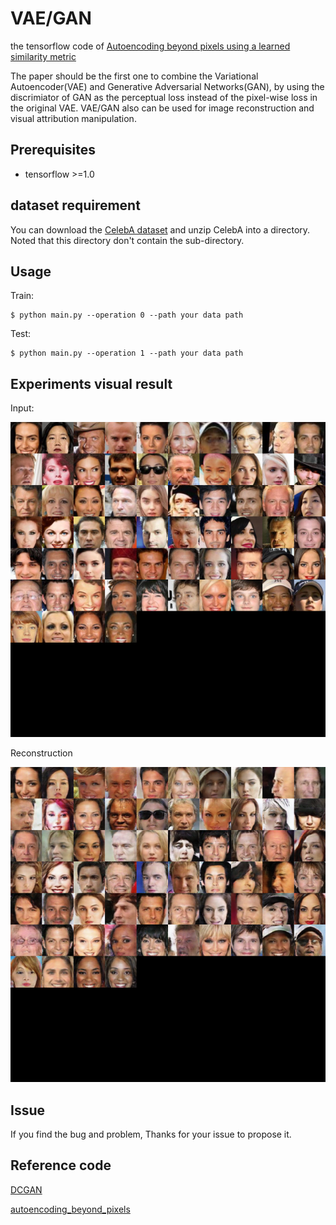 # VAE/GAN
the tensorflow code of [Autoencoding beyond pixels using a learned similarity metric](https://arxiv.org/abs/1512.09300v2)

The paper should be the first one to combine the Variational Autoencoder(VAE) and Generative Adversarial Networks(GAN), by 
using the discrimiator of GAN as the perceptual loss instead of the pixel-wise loss in the original VAE. VAE/GAN also can be used for image 
reconstruction and visual attribution manipulation.

## Prerequisites

- tensorflow >=1.0

## dataset requirement

You can download the [CelebA dataset](https://www.dropbox.com/sh/8oqt9vytwxb3s4r/AAB06FXaQRUNtjW9ntaoPGvCa?dl=0) 
and unzip CelebA into a directory. Noted that this directory don't contain the sub-directory.

## Usage
  
   Train:
    
    $ python main.py --operation 0 --path your data path
  
  Test:
  
    $ python main.py --operation 1 --path your data path

## Experiments visual result

 Input:
    
 ![](img/real.png)
    
 Reconstruction
    
 ![](img/recon.png)
    
    
 ## Issue
 If you find the bug and problem, Thanks for your issue to propose it.
    

## Reference code

[DCGAN](https://github.com/carpedm20/DCGAN-tensorflow)

[autoencoding_beyond_pixels](https://github.com/andersbll/autoencoding_beyond_pixels)
